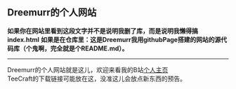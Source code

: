 ## Dreemurr的个人网站
**如果你在网站里看到这段文字并不是说明我删了库，而是说明我懒得搞index.html**
**如果是在仓库里：这是Dreemurr我用githubPage搭建的网站的源代码库（个鬼啊，完全就是个README.md）。**
***
Dreemurr的个人网站就是这儿，欢迎来看我的B站[个人主页](https://space.bilibili.com/431064862)\
TeeCraft的下载链接可能放在这，没准这儿会放点新东西的预告。
